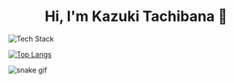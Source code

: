 <h1 align="center">Hi, I'm Kazuki Tachibana 👋</h1>

![Tech Stack](https://skillicons.dev/icons?i=js,typescript,react,nodejs,python,docker)

[![Top Langs](https://github-readme-stats.vercel.app/api/top-langs/?username=PublicBoy01&layout=donut)](https://github.com/PublicBoy01/github-readme-stats)


![snake gif](https://github.com/kazkt01/kazkt01/blob/output/github-snake.svg)





